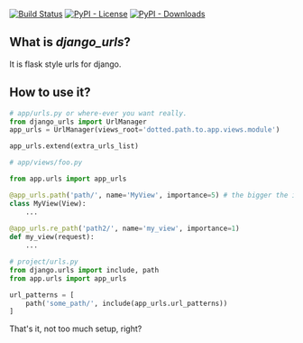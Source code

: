 [![Build Status](https://travis-ci.org/isik-kaplan/django_urls.svg?branch=master)](https://travis-ci.org/isik-kaplan/django_urls)
[![PyPI - License](https://img.shields.io/pypi/l/django-urls.svg)](https://pypi.org/project/django-urls/)
[![PyPI - Downloads](https://img.shields.io/pypi/dm/django-urls.svg)](https://pypi.org/project/django-urls/)
 
## What is *django_urls*?

It is flask style urls for django. 

## How to use it?

```python
# app/urls.py or where-ever you want really.
from django_urls import UrlManager
app_urls = UrlManager(views_root='dotted.path.to.app.views.module')

app_urls.extend(extra_urls_list)
```

```python
# app/views/foo.py

from app.urls import app_urls

@app_urls.path('path/', name='MyView', importance=5) # the bigger the importance higher in the list it goes
class MyView(View):
    ...
    
@app_urls.re_path('path2/', name='my_view', importance=1)
def my_view(request):
    ...    
```

```python
# project/urls.py
from django.urls import include, path
from app.urls import app_urls

url_patterns = [
    path('some_path/', include(app_urls.url_patterns))
]
```


That's it, not too much setup, right?
